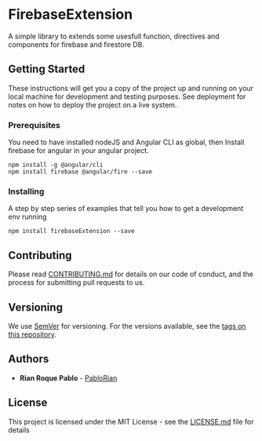 # FirebaseExtension

A simple library to extends some usesfull function, directives and components for firebase and firestore DB.

## Getting Started

These instructions will get you a copy of the project up and running on your local machine for development and testing purposes. See deployment for notes on how to deploy the project on a live system.

### Prerequisites

You need to have installed nodeJS and Angular CLI as global, then Install firebase for angular in your angular project.

```
npm install -g @angular/cli
npm install firebase @angular/fire --save
```

### Installing

A step by step series of examples that tell you how to get a development env running

```
npm install firebaseExtension --save
```

## Contributing

Please read [CONTRIBUTING.md](https://github.com/pablorian/firebase-extension/CONTRIBUTING.md) for details on our code of conduct, and the process for submitting pull requests to us.

## Versioning

We use [SemVer](http://semver.org/) for versioning. For the versions available, see the [tags on this repository](https://github.com/pablorian/firebase-extension/tags). 

## Authors

* **Rian Roque Pablo** - [PabloRian](https://github.com/pablorian)

## License

This project is licensed under the MIT License - see the [LICENSE.md](https://github.com/pablorian/firebase-extension/LICENSE.md) file for details
